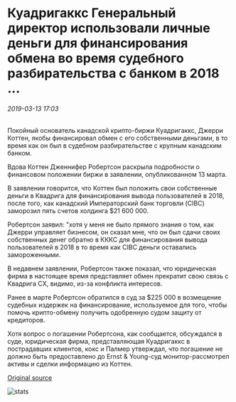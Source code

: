 # Куадригаккс Генеральный директор использовали личные деньги для финансирования обмена во время судебного разбирательства с банком в 2018 ...

###### 2019-03-13 17:03

Покойный основатель канадской крипто-биржи Куадригаккс, Джерри Коттен, якобы финансировал обмен с его собственными деньгами, в то время как он был в судебном разбирательстве с крупным канадским банком.

Вдова Коттен Дженнифер Робертсон раскрыла подробности о финансовом положении биржи в заявлении, опубликованном 13 марта.

В заявлении говорится, что Коттен был положить свои собственные деньги в Квадрига для финансирования вывода пользователей в 2018, после того, как канадский Императорский банк торговли (CIBC) заморозил пять счетов холдинга $21 600 000.

Робертсон заявил: "хотя у меня не было прямого знания о том, как Джерри управляет бизнесом, он сказал мне, что он был сдачи своих собственных денег обратно в КККС для финансирования вывода пользователей в 2018 в то время как CIBC деньги оставались замороженными.

В недавнем заявлении, Робертсон также показал, что юридическая фирма в настоящее время представляет обмен прекратит свою связь с Квадрига CX, видимо, из-за конфликта интересов.

Ранее в марте Робертсон обратился в суд за $225 000 в возмещение судебных издержек на финансирование, используемое для того, чтобы помочь крипто-обмену получить одобренную судом защиту от кредиторов.

Хотя вопрос о погашении Робертсона, как сообщается, обсуждался в суде, юридическая фирма, представляющая Куадригаккс в пострадавших клиентов, кокс и Палмер утверждал, что погашение не должно быть предоставлено до Ernst & Young-суд монитор-рассмотрел активы и сделки информацию из Коттен.

[Original source](https://cointelegraph.com/news/quadrigacx-ceo-used-personal-money-to-fund-exchange-during-litigation-with-bank-in-2018)

![stats](https://c.statcounter.com/11760860/0/a89fa40b/1/ "stats")